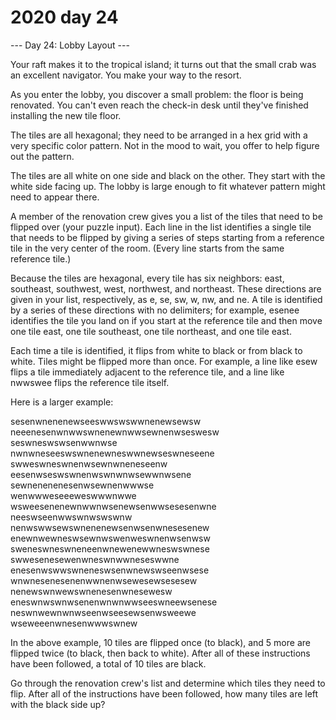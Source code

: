 # 2020 day 24

--- Day 24: Lobby Layout ---

Your raft makes it to the tropical island; it turns out that the small crab was an excellent navigator. You make your way to the resort.



As you enter the lobby, you discover a small problem: the floor is being renovated. You can't even reach the check-in desk until they've finished installing the new tile floor.



The tiles are all hexagonal; they need to be arranged in a hex grid with a very specific color pattern. Not in the mood to wait, you offer to help figure out the pattern.



The tiles are all white on one side and black on the other. They start with the white side facing up. The lobby is large enough to fit whatever pattern might need to appear there.



A member of the renovation crew gives you a list of the tiles that need to be flipped over (your puzzle input). Each line in the list identifies a single tile that needs to be flipped by giving a series of steps starting from a reference tile in the very center of the room. (Every line starts from the same reference tile.)



Because the tiles are hexagonal, every tile has six neighbors: east, southeast, southwest, west, northwest, and northeast. These directions are given in your list, respectively, as e, se, sw, w, nw, and ne. A tile is identified by a series of these directions with no delimiters; for example, esenee identifies the tile you land on if you start at the reference tile and then move one tile east, one tile southeast, one tile northeast, and one tile east.



Each time a tile is identified, it flips from white to black or from black to white. Tiles might be flipped more than once. For example, a line like esew flips a tile immediately adjacent to the reference tile, and a line like nwwswee flips the reference tile itself.



Here is a larger example:



sesenwnenenewseeswwswswwnenewsewsw\
neeenesenwnwwswnenewnwwsewnenwseswesw\
seswneswswsenwwnwse\
nwnwneseeswswnenewneswwnewseswneseene\
swweswneswnenwsewnwneneseenw\
eesenwseswswnenwswnwnwsewwnwsene\
sewnenenenesenwsewnenwwwse\
wenwwweseeeweswwwnwwe\
wsweesenenewnwwnwsenewsenwwsesesenwne\
neeswseenwwswnwswswnw\
nenwswwsewswnenenewsenwsenwnesesenew\
enewnwewneswsewnwswenweswnenwsenwsw\
sweneswneswneneenwnewenewwneswswnese\
swwesenesewenwneswnwwneseswwne\
enesenwswwswneneswsenwnewswseenwsese\
wnwnesenesenenwwnenwsewesewsesesew\
nenewswnwewswnenesenwnesewesw\
eneswnwswnwsenenwnwnwwseeswneewsenese\
neswnwewnwnwseenwseesewsenwsweewe\
wseweeenwnesenwwwswnew



In the above example, 10 tiles are flipped once (to black), and 5 more are flipped twice (to black, then back to white). After all of these instructions have been followed, a total of 10 tiles are black.



Go through the renovation crew's list and determine which tiles they need to flip. After all of the instructions have been followed, how many tiles are left with the black side up?



